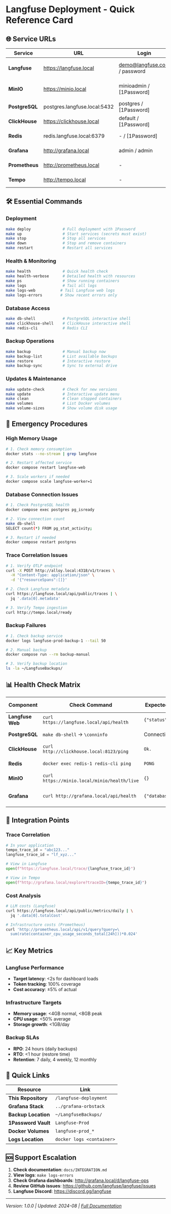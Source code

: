 # Langfuse Deployment - Quick Reference Card

## 🌐 Service URLs

| Service | URL | Login | Purpose |
|---------|-----|-------|---------|
| **Langfuse** | https://langfuse.local | demo@langfuse.com / password | LLM observability platform |
| **MinIO** | https://minio.local | minioadmin / [1Password] | Object storage console |
| **PostgreSQL** | postgres.langfuse.local:5432 | postgres / [1Password] | Primary database |
| **ClickHouse** | https://clickhouse.local | default / [1Password] | Analytics database |
| **Redis** | redis.langfuse.local:6379 | - / [1Password] | Cache & queue |
| **Grafana** | http://grafana.local | admin / admin | Infrastructure monitoring |
| **Prometheus** | http://prometheus.local | - | Metrics storage |
| **Tempo** | http://tempo.local | - | Distributed tracing |

## 🛠 Essential Commands

### Deployment
```bash
make deploy              # Full deployment with 1Password
make up                  # Start services (secrets must exist)
make stop                # Stop all services
make down                # Stop and remove containers
make restart             # Restart all services
```

### Health & Monitoring
```bash
make health              # Quick health check
make health-verbose      # Detailed health with resources
make ps                  # Show running containers
make logs                # Tail all logs
make logs-web           # Tail Langfuse web logs
make logs-errors        # Show recent errors only
```

### Database Access
```bash
make db-shell            # PostgreSQL interactive shell
make clickhouse-shell    # ClickHouse interactive shell
make redis-cli           # Redis CLI
```

### Backup Operations
```bash
make backup              # Manual backup now
make backup-list         # List available backups
make restore             # Interactive restore
make backup-sync         # Sync to external drive
```

### Updates & Maintenance
```bash
make update-check        # Check for new versions
make update              # Interactive update menu
make clean               # Clean stopped containers
make volumes             # List Docker volumes
make volume-sizes        # Show volume disk usage
```

## 🚨 Emergency Procedures

### High Memory Usage
```bash
# 1. Check memory consumption
docker stats --no-stream | grep langfuse

# 2. Restart affected service
docker compose restart langfuse-web

# 3. Scale workers if needed
docker compose scale langfuse-worker=1
```

### Database Connection Issues
```bash
# 1. Check PostgreSQL health
docker compose exec postgres pg_isready

# 2. View connection count
make db-shell
SELECT count(*) FROM pg_stat_activity;

# 3. Restart if needed
docker compose restart postgres
```

### Trace Correlation Issues
```bash
# 1. Verify OTLP endpoint
curl -X POST http://alloy.local:4318/v1/traces \
  -H "Content-Type: application/json" \
  -d '{"resourceSpans":[]}'

# 2. Check Langfuse metadata
curl https://langfuse.local/api/public/traces | \
  jq '.data[0].metadata'

# 3. Verify Tempo ingestion
curl http://tempo.local/ready
```

### Backup Failures
```bash
# 1. Check backup service
docker logs langfuse-prod-backup-1 --tail 50

# 2. Manual backup
docker compose run --rm backup-manual

# 3. Verify backup location
ls -la ~/LangfuseBackups/
```

## 📊 Health Check Matrix

| Component | Check Command | Expected Output | Action if Failed |
|-----------|--------------|-----------------|------------------|
| **Langfuse Web** | `curl https://langfuse.local/api/health` | `{"status":"OK"}` | `make restart` |
| **PostgreSQL** | `make db-shell` → `\conninfo` | Connection info | Check passwords |
| **ClickHouse** | `curl http://clickhouse.local:8123/ping` | `Ok.` | Restart service |
| **Redis** | `docker exec redis-1 redis-cli ping` | `PONG` | Check password |
| **MinIO** | `curl https://minio.local/minio/health/live` | `{}` | Check credentials |
| **Grafana** | `curl http://grafana.local/api/health` | `{"database":"ok"}` | Check data sources |

## 🔄 Integration Points

### Trace Correlation
```python
# In your application
tempo_trace_id = "abc123..."
langfuse_trace_id = "lf_xyz..."

# View in Langfuse
open(f"https://langfuse.local/trace/{langfuse_trace_id}")

# View in Tempo
open(f"http://grafana.local/explore?traceID={tempo_trace_id}")
```

### Cost Analysis
```bash
# LLM costs (Langfuse)
curl https://langfuse.local/api/public/metrics/daily | \
  jq '.data[0].totalCost'

# Infrastructure costs (Prometheus)
curl 'http://prometheus.local/api/v1/query?query=\
  sum(rate(container_cpu_usage_seconds_total[24h]))*0.024'
```

## 📈 Key Metrics

### Langfuse Performance
- **Target latency**: <2s for dashboard loads
- **Token tracking**: 100% coverage
- **Cost accuracy**: ±5% of actual

### Infrastructure Targets
- **Memory usage**: <4GB normal, <8GB peak
- **CPU usage**: <50% average
- **Storage growth**: <1GB/day

### Backup SLAs
- **RPO**: 24 hours (daily backups)
- **RTO**: <1 hour (restore time)
- **Retention**: 7 daily, 4 weekly, 12 monthly

## 🔗 Quick Links

| Resource | Link |
|----------|------|
| **This Repository** | `/langfuse-deployment` |
| **Grafana Stack** | `../grafana-orbstack` |
| **Backup Location** | `~/LangfuseBackups/` |
| **1Password Vault** | `Langfuse-Prod` |
| **Docker Volumes** | `langfuse-prod_*` |
| **Logs Location** | `docker logs <container>` |

## 🆘 Support Escalation

1. **Check documentation**: `docs/INTEGRATION.md`
2. **View logs**: `make logs-errors`
3. **Check Grafana dashboards**: http://grafana.local/d/langfuse-ops
4. **Review GitHub issues**: https://github.com/langfuse/langfuse/issues
5. **Langfuse Discord**: https://discord.gg/langfuse

---
*Version: 1.0.0 | Updated: 2024-08 | [Full Documentation](../README.md)*
